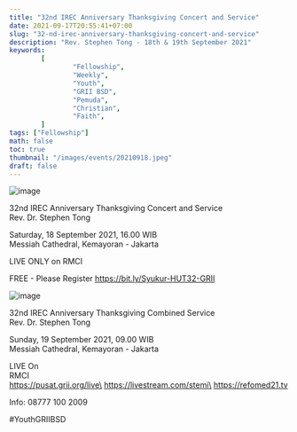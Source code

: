 ```yaml
---
title: "32nd IREC Anniversary Thanksgiving Concert and Service"
date: 2021-09-17T20:55:41+07:00
slug: "32-nd-irec-anniversary-thanksgiving-concert-and-service"
description: "Rev. Stephen Tong - 18th & 19th September 2021"
keywords:
        [
                "Fellowship",
                "Weekly",
                "Youth",
                "GRII BSD",
                "Pemuda",
                "Christian",
                "Faith",
        ]
tags: ["Fellowship"]
math: false
toc: true
thumbnail: "/images/events/20210918.jpeg"
draft: false
---
```


![image](/images/events/20210918.jpeg)

32nd IREC Anniversary Thanksgiving Concert and Service\
Rev. Dr. Stephen Tong

Saturday, 18 September 2021, 16.00 WIB\
Messiah Cathedral, Kemayoran - Jakarta

LIVE ONLY on RMCI


FREE - Please Register
https://bit.ly/Syukur-HUT32-GRII

![image](/images/events/20210919.jpeg)

32nd IREC Anniversary Thanksgiving Combined Service\
Rev. Dr. Stephen Tong

Sunday, 19 September 2021, 09.00 WIB\
Messiah Cathedral, Kemayoran - Jakarta

LIVE On\
RMCI\
https://pusat.grii.org/live\
https://livestream.com/stemi\
https://refomed21.tv

Info: 08777 100 2009

#YouthGRIIBSD
